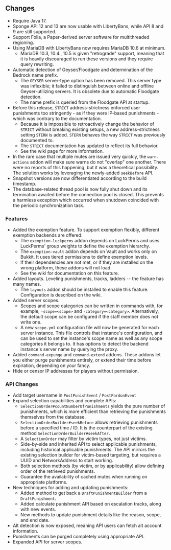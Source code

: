 
## Changes

* Require Java 17.
* Sponge API 12 and 13 are now usable with LibertyBans, while API 8 and 9 are still supported.
* Support Folia, a Paper-derived server software for multithreaded regioning.
* Using MariaDB with LibertyBans now requires MariaDB 10.6 at minimum.
  * MariaDB 10.3, 10.4., 10.5 is given "retrograde" support, meaning that it is heavily discouraged to run these versions and they require query rewriting.
* Automatic detection of Geyser/Floodgate and determination of the Bedrock name prefix.
  * The `GEYSER` server-type option has been removed. This server type was inflexible; it failed to distinguish between online and offline Geyser-utilizing servers. It is obsolete due to automatic Floodgate detection.
  * The name prefix is queried from the Floodgate API at startup.
* Before this release, `STRICT` address-strictness enforced user punishments too stringently - as if they were IP-based punishments - which was contrary to the documentation.
  * Because it is impossible to retroactively change the behavior of `STRICT` without breaking existing setups, a new address-strictness setting `STERN` is added. `STERN` behaves the way `STRICT` was previously documented to.
  * The `STRICT` documentation has updated to reflect its full behavior.
  * See the wiki page for more information.
* In the rare case that multiple mutes are issued very quickly, the `warn-actions` addon will make sure warns do not "overlap" one another. There were no reports of this happening, but it was a theoretical possibility. The solution works by leveraging the newly-added `seekBefore` API.
* Snapshot versions are now differentiated according to the build timestamp.
* The database-related thread pool is now fully shut down and its termination awaited before the connection pool is closed. This prevents a harmless exception which occurred when shutdown coincided with the periodic synchronization task.

### Features

* Added the exemption feature. To support exemption flexibly, different exemption backends are offered:
  * The `exemption-luckperms` addon depends on LuckPerms and uses LuckPerms' group weights to define the exemption hierarchy.
  * The `exemption-vault` addon depends on Vault and works only on Bukkit. It uses tiered permissions to define exemption levels.
  * If their dependencies are not met, or if they are installed on the wrong platform, these addons will not load.
  * See the wiki for documentation on this feature.
* Added layouts. Leveling punishments, tracks, ladders -- the feature has many names.
  * The `layouts` addon should be installed to enable this feature. Configuration is described on the wiki.
* Added server scopes.
  * Scopes and scope categories can be written in commands with, for example, `-scope=<scope>` and `-category=<category>`. Alternatively, the default scope can be configured if the staff member does not write one.
  * A new `scope.yml` configuration file will now be generated for each server instance. This file controls that instance's configuration, and can be used to set the instance's scope name as well as any scope categories it belongs to. It has options to detect the backend instance's server name by querying the proxy.
* Added `command-expunge` and `command-extend` addons. These addons let you either purge punishments entirely, or extend their time before expiration, depending on your fancy.
* Hide or censor IP addresses for players without permission.

### API Changes

* Add target username in `PostPunishEvent` / `PostPardonEvent`
* Expand selection capabilities and complete APIs:
  * `SelectionOrder#countNumberOfPunishments` yields the pure number of punishments, which is more efficient than retrieving the punishments themselves from the database.
  * `SelectionOrderBuilder#seekBefore` allows retrieving punishments before a specified time / ID. It is the counterpart of the existing method `SelectionOrderBuilder#seekAfter`.
  * A `SelectionOrder` may filter by victim types, not just victims.
  * Side-by-side and inherited API to select applicable punishments, including historical applicable punishments. The API mirrors the existing selection builder for victim-based targeting, but requires a UUID and NetworkAddress to start working.
  * Both selection methods (by victim, or by applicability) allow defining order of the retrieved punishments.
  * Guarantee the availability of cached mutes when running on appropriate platforms.
* New techniques for adding and updating punishments:
  * Added method to get back a `DraftPunishmentBuilder` from a `DraftPunishment`.
  * Added calculate punishment API based on escalation tracks, along with new events.
  * New methods to update punishment details like the reason, scope, and end date.
* Alt detection is now exposed, meaning API users can fetch alt account information.
* Punishments can be purged completely using appropriate API.
* Expanded API for server scopes.

